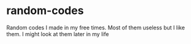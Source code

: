 # random-codes
Random codes I made in my free times.
Most of them useless but I like them.
I might look at them later in my life
